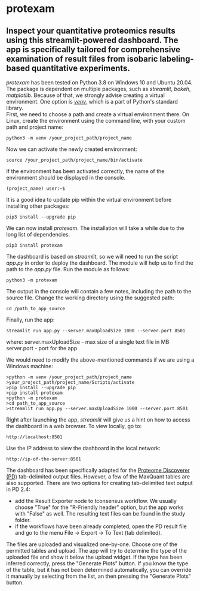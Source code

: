 # protexam
## Inspect your quantitative proteomics results using this streamlit-powered dashboard. The app is specifically tailored for comprehensive examination of result files from isobaric labeling-based quantitative experiments.

*protexam* has been tested on Python 3.8 on Windows 10 and Ubuntu 20.04. The package is dependent on multiple packages, such as *streamlit*, *bokeh*, *matplotlib*. Because of that, we strongly advise creating a virtual environment. One option is [*venv*](https://packaging.python.org/en/latest/guides/installing-using-pip-and-virtual-environments), which is a part of Python's standard library.\
First, we need to choose a path and create a virtual environment there. On Linux, create the environment using the command line, with your custom path and project name:


```
python3 -m venv /your_project_path/project_name
```

Now we can activate the newly created environment:

```
source /your_project_path/project_name/bin/activate
```

If the environment has been activated correctly, the name of the environment should be displayed in the console.

```
(project_name) user:~$
```

It is a good idea to update pip within the virtual environment before installing other packages:

```
pip3 install --upgrade pip
```

We can now install *protexam*. The installation will take a while due to the long list of dependencies.

```
pip3 install protexam
```

The dashboard is based on *streamlit*, so we will need to run the script *app.py* in order to deploy the dashboard. The module will help us to find the path to the *app.py* file. Run the module as follows:

```
python3 -m protexam
```

The output in the console will contain a few notes, including the path to the source file. Change the working directory using the suggested path:

```
cd /path_to_app_source
```

Finally, run the app:

```
streamlit run app.py --server.maxUploadSize 1000 --server.port 8501
```

where:
    server.maxUploadSize - max size of a single text file in MB
    server.port - port for the app
    
We would need to modify the above-mentioned commands if we are using a Windows machine:

```
>python -m venv /your_project_path/project_name
>your_project_path/project_name/Scripts/activate
>pip install --upgrade pip
>pip install protexam
>python -m protexam
>cd path_to_app_source
>streamlit run app.py --server.maxUploadSize 1000 --server.port 8501
```

Right after launching the app, *streamlit* will give us a hint on how to access the dashboard in a web browser. To view locally, go to:
```
http://localhost:8501
```

Use the IP address to view the dashboard in the local network:
```
http://ip-of-the-server:8501
```
The dashboard has been specifically adapted for the [Proteome Discoverer (PD)](https://www.thermofisher.com/se/en/home/industrial/mass-spectrometry/liquid-chromatography-mass-spectrometry-lc-ms/lc-ms-software/multi-omics-data-analysis/proteome-discoverer-software.html) tab-delimited output files. However, a few of the MaxQuant tables are also supported. There are two options for creating tab-delimited text output in PD 2.4:
* add the Result Exporter node to tconsensus workflow. We usually choose "True" for the "R-Friendly header" option, but the app works with "False" as well. The resulting text files can be found in the study folder.
* if the workflows have been already completed, open the PD result file and go to the menu File -> Export -> To Text (tab delimited).

The files are uploaded and visualized one-by-one. Choose one of the permitted tables and upload. The app will try to determine the type of the uploaded file and show it below the upload widget. If the type has been inferred correctly, press the "Generate Plots" button. If you know the type of the table, but it has not been determined automatically, you can override it manually by selecting from the list, an then pressing the "Generate Plots" button.

